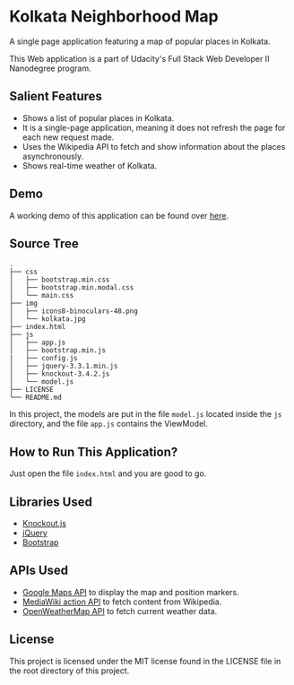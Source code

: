 # Kolkata Neighborhood Map

A single page application featuring a map of popular places in Kolkata.

This Web application is a part of Udacity's Full Stack Web Developer II Nanodegree program.

## Salient Features

- Shows a list of popular places in Kolkata.
- It is a single-page application, meaning it does not refresh the page for each new request made.
- Uses the Wikipedia API to fetch and show information about the places asynchronously.
- Shows real-time weather of Kolkata.

## Demo

A working demo of this application can be found over [here](https://sdey96.github.io/Kolkata-Neighborhood-Map/).

## Source Tree

```
.
├── css
│   ├── bootstrap.min.css
│   ├── bootstrap.min.modal.css
│   └── main.css
├── img
│   ├── icons8-binoculars-48.png
│   └── kolkata.jpg
├── index.html
├── js
│   ├── app.js
│   ├── bootstrap.min.js
|   ├── config.js
│   ├── jquery-3.3.1.min.js
│   ├── knockout-3.4.2.js
│   └── model.js
├── LICENSE
└── README.md
```

In this project, the models are put in the file `model.js` located inside the `js` directory, and the file `app.js` contains the ViewModel.

## How to Run This Application?

Just open the file `index.html` and you are good to go.

## Libraries Used

- [Knockout.js](http://knockoutjs.com/)
- [jQuery](https://jquery.com/)
- [Bootstrap](https://getbootstrap.com/)

## APIs Used

- [Google Maps API](https://cloud.google.com/maps-platform/) to display the map and position markers.
- [MediaWiki action API](https://www.mediawiki.org/wiki/API:Main_page) to fetch content from Wikipedia.
- [OpenWeatherMap API](https://openweathermap.org/API) to fetch current weather data.

## License

This project is licensed under the MIT license found in the LICENSE file in the root directory of this project.
